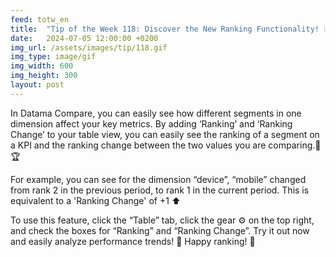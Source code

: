 ```yaml
---
feed: totw_en
title:  "Tip of the Week 118: Discover the New Ranking Functionality! 📊✨"
date:   2024-07-05 12:00:00 +0200
img_url: /assets/images/tip/118.gif
img_type: image/gif
img_width: 600
img_height: 300
layout: post
---
```


In Datama Compare, you can easily see how different segments in one dimension affect your key metrics. By adding ‘Ranking’ and ‘Ranking Change’ to your table view, you can easily see the ranking of a segment on a KPI and the ranking change between the two values you are comparing.🥇🏆  

For example, you can see for the dimension “device”, “mobile” changed from rank 2 in the previous period, to rank 1 in the current period. This is equivalent to a 'Ranking Change' of +1 ⬆️  

To use this feature, click the “Table” tab, click the gear ⚙️ on the top right, and check the boxes for “Ranking” and “Ranking Change”. Try it out now and easily analyze performance trends! 🚀
Happy ranking! 🎉

